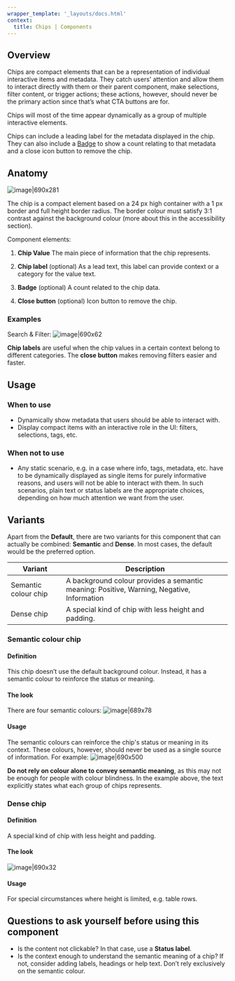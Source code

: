 ```yaml
---
wrapper_template: '_layouts/docs.html'
context:
  title: Chips | Components
---
```


## Overview

Chips are compact elements that can be a representation of individual interactive items and metadata. They catch users’ attention and allow them to interact directly with them or their parent component, make selections, filter content, or trigger actions; these actions, however, should never be the primary action since that’s what CTA buttons are for.

Chips will most of the time appear dynamically as a group of multiple interactive elements.

Chips can include a leading label for the metadata displayed in the chip. They can also include a [Badge](https://discourse.ubuntu.com/t/component-badge/31574) to show a count relating to that metadata and a close icon button to remove the chip.

## Anatomy

![image|690x281](https://assets.ubuntu.com/v1/794a37b6-1.jpeg)

The chip is a compact element based on a 24 px high container with a 1 px border and full height border radius. The border colour must satisfy 3:1 contrast against the background colour (more about this in the accessibility section).

Component elements:

1. **Chip Value**
   The main piece of information that the chip represents.

1. **Chip label** (optional)
   As a lead text, this label can provide context or a category for the value text.

1. **Badge** (optional)
   A count related to the chip data.

1. **Close button** (optional)
   Icon button to remove the chip.

### Examples

Search & Filter:
![image|690x62](https://assets.ubuntu.com/v1/961dbc68-2.png)

**Chip labels** are useful when the chip values in a certain context belong to different categories.
The **close button** makes removing filters easier and faster.

## Usage

### When to use

- Dynamically show metadata that users should be able to interact with.
- Display compact items with an interactive role in the UI: filters, selections, tags, etc.

### When not to use

- Any static scenario, e.g. in a case where info, tags, metadata, etc. have to be dynamically displayed as single items for purely informative reasons, and users will not be able to interact with them. In such scenarios, plain text or status labels are the appropriate choices, depending on how much attention we want from the user.

## Variants

Apart from the **Default**, there are two variants for this component that can actually be combined: **Semantic** and **Dense**. In most cases, the default would be the preferred option.

| Variant              | Description                                                                               |
| -------------------- | ----------------------------------------------------------------------------------------- |
| Semantic colour chip | A background colour provides a semantic meaning: Positive, Warning, Negative, Information |
| Dense chip           | A special kind of chip with less height and padding.                                      |

### Semantic colour chip

#### Definition

This chip doesn’t use the default background colour. Instead, it has a semantic colour to reinforce the status or meaning.

#### The look

There are four semantic colours:
![image|689x78](https://assets.ubuntu.com/v1/706255f6-3.png)

#### Usage

The semantic colours can reinforce the chip's status or meaning in its context. These colours, however, should never be used as a single source of information. For example:
![image|690x500](https://assets.ubuntu.com/v1/e1166493-4.jpeg)

**Do not rely on colour alone to convey semantic meaning**, as this may not be enough for people with colour blindness. In the example above, the text explicitly states what each group of chips represents.

### Dense chip

#### Definition

A special kind of chip with less height and padding.

#### The look

![image|690x32](https://assets.ubuntu.com/v1/5efc5bae-5.png)

#### Usage

For special circumstances where height is limited, e.g. table rows.

## Questions to ask yourself before using this component

- Is the content not clickable? In that case, use a **Status label**.
- Is the context enough to understand the semantic meaning of a chip? If not, consider adding labels, headings or help text. Don’t rely exclusively on the semantic colour.
